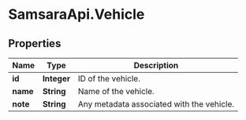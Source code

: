 # SamsaraApi.Vehicle

## Properties
Name | Type | Description
------------ | ------------- | -------------
**id** | **Integer** | ID of the vehicle.
**name** | **String** | Name of the vehicle.
**note** | **String** | Any metadata associated with the vehicle.


